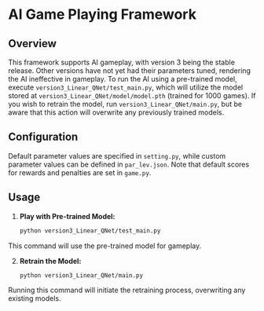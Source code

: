 # AI Game Playing Framework

## Overview

This framework supports AI gameplay, with version 3 being the stable release. Other versions have not yet had their parameters tuned, rendering the AI ineffective in gameplay. To run the AI using a pre-trained model, execute `version3_Linear_QNet/test_main.py`, which will utilize the model stored at `version3_Linear_QNet/model/model.pth` (trained for 1000 games). If you wish to retrain the model, run `version3_Linear_QNet/main.py`, but be aware that this action will overwrite any previously trained models.

## Configuration

Default parameter values are specified in `setting.py`, while custom parameter values can be defined in `par_lev.json`. Note that default scores for rewards and penalties are set in `game.py`.

## Usage

1. **Play with Pre-trained Model:**
   ```bash
   python version3_Linear_QNet/test_main.py

This command will use the pre-trained model for gameplay.
   
2. **Retrain the Model:**
   ```bash
   python version3_Linear_QNet/main.py

Running this command will initiate the retraining process, overwriting any existing models.
